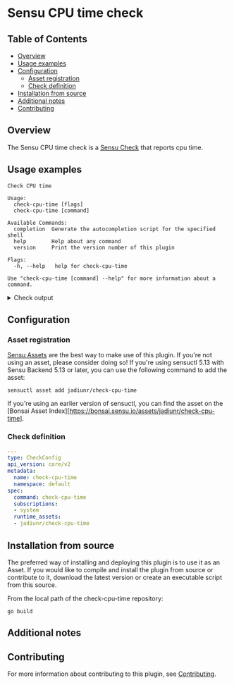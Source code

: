 # Sensu CPU time check

## Table of Contents
- [Overview](#overview)
- [Usage examples](#usage-examples)
- [Configuration](#configuration)
  - [Asset registration](#asset-registration)
  - [Check definition](#check-definition)
- [Installation from source](#installation-from-source)
- [Additional notes](#additional-notes)
- [Contributing](#contributing)

## Overview

The Sensu CPU time check is a [Sensu Check][6] that reports cpu time.

## Usage examples

```
Check CPU time

Usage:
  check-cpu-time [flags]
  check-cpu-time [command]

Available Commands:
  completion  Generate the autocompletion script for the specified shell
  help        Help about any command
  version     Print the version number of this plugin

Flags:
  -h, --help   help for check-cpu-time

Use "check-cpu-time [command] --help" for more information about a command.
```

<details>
<summary>Check output</summary>

```
# HELP cpu_time_total Static CPU Total time
# TYPE cpu_time_total counter
cpu_time_total{cpu="cpu0"} 1215.95
cpu_time_total{cpu="cpu1"} 1217.53
cpu_time_total{cpu="cpu2"} 1217.36
cpu_time_total{cpu="cpu3"} 1217.09
cpu_time_total{cpu="cpu4"} 1217.91
cpu_time_total{cpu="cpu5"} 1218.79
cpu_time_total{cpu="cpu6"} 1218.37
cpu_time_total{cpu="cpu7"} 1218.75
cpu_time_total{cpu="cpu8"} 1219.60
cpu_time_total{cpu="cpu9"} 1218.68
cpu_time_total{cpu="cpu10"} 1210.61
cpu_time_total{cpu="cpu11"} 1215.81
cpu_time_total{cpu="cpu-total"} 14606.82
# HELP cpu_time_user Statistic CPU User time
# TYPE cpu_time_user counter
cpu_time_user{cpu="cpu0"} 91.82
cpu_time_user{cpu="cpu1"} 87.37
cpu_time_user{cpu="cpu2"} 94.92
cpu_time_user{cpu="cpu3"} 127.36
cpu_time_user{cpu="cpu4"} 106.02
cpu_time_user{cpu="cpu5"} 101.07
cpu_time_user{cpu="cpu6"} 107.33
cpu_time_user{cpu="cpu7"} 100.62
cpu_time_user{cpu="cpu8"} 108.71
cpu_time_user{cpu="cpu9"} 101.25
cpu_time_user{cpu="cpu10"} 65.64
cpu_time_user{cpu="cpu11"} 85.07
cpu_time_user{cpu="cpu-total"} 1177.23
# HELP cpu_time_system Statistic CPU System time
# TYPE cpu_time_system counter
cpu_time_system{cpu="cpu0"} 26.84
cpu_time_system{cpu="cpu1"} 25.59
cpu_time_system{cpu="cpu2"} 24.54
cpu_time_system{cpu="cpu3"} 24.81
cpu_time_system{cpu="cpu4"} 25.68
cpu_time_system{cpu="cpu5"} 24.85
cpu_time_system{cpu="cpu6"} 24.13
cpu_time_system{cpu="cpu7"} 23.77
cpu_time_system{cpu="cpu8"} 23.54
cpu_time_system{cpu="cpu9"} 23.76
cpu_time_system{cpu="cpu10"} 26.54
cpu_time_system{cpu="cpu11"} 28.59
cpu_time_system{cpu="cpu-total"} 302.71
# HELP cpu_time_idle Statistic CPU Idle time
# TYPE cpu_time_idle counter
cpu_time_idle{cpu="cpu0"} 1091.55
cpu_time_idle{cpu="cpu1"} 1097.39
cpu_time_idle{cpu="cpu2"} 1093.90
cpu_time_idle{cpu="cpu3"} 1060.68
cpu_time_idle{cpu="cpu4"} 1082.18
cpu_time_idle{cpu="cpu5"} 1088.98
cpu_time_idle{cpu="cpu6"} 1082.32
cpu_time_idle{cpu="cpu7"} 1090.73
cpu_time_idle{cpu="cpu8"} 1083.70
cpu_time_idle{cpu="cpu9"} 1089.82
cpu_time_idle{cpu="cpu10"} 1097.20
cpu_time_idle{cpu="cpu11"} 1094.44
cpu_time_idle{cpu="cpu-total"} 13052.93
# HELP cpu_time_nice Statistic CPU Nice time
# TYPE cpu_time_nice counter
cpu_time_nice{cpu="cpu0"} 0.00
cpu_time_nice{cpu="cpu1"} 0.00
cpu_time_nice{cpu="cpu2"} 0.00
cpu_time_nice{cpu="cpu3"} 0.00
cpu_time_nice{cpu="cpu4"} 0.00
cpu_time_nice{cpu="cpu5"} 0.00
cpu_time_nice{cpu="cpu6"} 0.00
cpu_time_nice{cpu="cpu7"} 0.00
cpu_time_nice{cpu="cpu8"} 0.00
cpu_time_nice{cpu="cpu9"} 0.00
cpu_time_nice{cpu="cpu10"} 0.00
cpu_time_nice{cpu="cpu11"} 0.01
cpu_time_nice{cpu="cpu-total"} 0.05
# HELP cpu_time_iowait Statistic CPU Iowait time
# TYPE cpu_time_iowait counter
cpu_time_iowait{cpu="cpu0"} 0.99
cpu_time_iowait{cpu="cpu1"} 0.85
cpu_time_iowait{cpu="cpu2"} 0.80
cpu_time_iowait{cpu="cpu3"} 1.04
cpu_time_iowait{cpu="cpu4"} 0.83
cpu_time_iowait{cpu="cpu5"} 0.81
cpu_time_iowait{cpu="cpu6"} 1.11
cpu_time_iowait{cpu="cpu7"} 0.82
cpu_time_iowait{cpu="cpu8"} 0.74
cpu_time_iowait{cpu="cpu9"} 0.97
cpu_time_iowait{cpu="cpu10"} 0.78
cpu_time_iowait{cpu="cpu11"} 1.13
cpu_time_iowait{cpu="cpu-total"} 10.93
# HELP cpu_time_irq Statistic CPU Irq time
# TYPE cpu_time_irq counter
cpu_time_irq{cpu="cpu0"} 2.32
cpu_time_irq{cpu="cpu1"} 4.75
cpu_time_irq{cpu="cpu2"} 1.72
cpu_time_irq{cpu="cpu3"} 1.78
cpu_time_irq{cpu="cpu4"} 1.77
cpu_time_irq{cpu="cpu5"} 1.71
cpu_time_irq{cpu="cpu6"} 2.00
cpu_time_irq{cpu="cpu7"} 1.60
cpu_time_irq{cpu="cpu8"} 1.64
cpu_time_irq{cpu="cpu9"} 1.68
cpu_time_irq{cpu="cpu10"} 15.83
cpu_time_irq{cpu="cpu11"} 2.74
cpu_time_irq{cpu="cpu-total"} 39.60
# HELP cpu_time_softirq Statistic CPU Softirq time
# TYPE cpu_time_softirq counter
cpu_time_softirq{cpu="cpu0"} 2.43
cpu_time_softirq{cpu="cpu1"} 1.58
cpu_time_softirq{cpu="cpu2"} 1.48
cpu_time_softirq{cpu="cpu3"} 1.42
cpu_time_softirq{cpu="cpu4"} 1.43
cpu_time_softirq{cpu="cpu5"} 1.37
cpu_time_softirq{cpu="cpu6"} 1.48
cpu_time_softirq{cpu="cpu7"} 1.21
cpu_time_softirq{cpu="cpu8"} 1.27
cpu_time_softirq{cpu="cpu9"} 1.20
cpu_time_softirq{cpu="cpu10"} 4.62
cpu_time_softirq{cpu="cpu11"} 3.83
cpu_time_softirq{cpu="cpu-total"} 23.37
# HELP cpu_time_steal Statistic CPU Steal time
# TYPE cpu_time_steal counter
cpu_time_steal{cpu="cpu0"} 0.00
cpu_time_steal{cpu="cpu1"} 0.00
cpu_time_steal{cpu="cpu2"} 0.00
cpu_time_steal{cpu="cpu3"} 0.00
cpu_time_steal{cpu="cpu4"} 0.00
cpu_time_steal{cpu="cpu5"} 0.00
cpu_time_steal{cpu="cpu6"} 0.00
cpu_time_steal{cpu="cpu7"} 0.00
cpu_time_steal{cpu="cpu8"} 0.00
cpu_time_steal{cpu="cpu9"} 0.00
cpu_time_steal{cpu="cpu10"} 0.00
cpu_time_steal{cpu="cpu11"} 0.00
cpu_time_steal{cpu="cpu-total"} 0.00
# HELP cpu_time_guest Statistic CPU Guest time
# TYPE cpu_time_guest counter
cpu_time_guest{cpu="cpu0"} 0.00
cpu_time_guest{cpu="cpu1"} 0.00
cpu_time_guest{cpu="cpu2"} 0.00
cpu_time_guest{cpu="cpu3"} 0.00
cpu_time_guest{cpu="cpu4"} 0.00
cpu_time_guest{cpu="cpu5"} 0.00
cpu_time_guest{cpu="cpu6"} 0.00
cpu_time_guest{cpu="cpu7"} 0.00
cpu_time_guest{cpu="cpu8"} 0.00
cpu_time_guest{cpu="cpu9"} 0.00
cpu_time_guest{cpu="cpu10"} 0.00
cpu_time_guest{cpu="cpu11"} 0.00
cpu_time_guest{cpu="cpu-total"} 0.00
# HELP cpu_time_guest_nice Statistic CPU GuestNice time
# TYPE cpu_time_guest_nice counter
cpu_time_guest_nice{cpu="cpu0"} 0.00
cpu_time_guest_nice{cpu="cpu1"} 0.00
cpu_time_guest_nice{cpu="cpu2"} 0.00
cpu_time_guest_nice{cpu="cpu3"} 0.00
cpu_time_guest_nice{cpu="cpu4"} 0.00
cpu_time_guest_nice{cpu="cpu5"} 0.00
cpu_time_guest_nice{cpu="cpu6"} 0.00
cpu_time_guest_nice{cpu="cpu7"} 0.00
cpu_time_guest_nice{cpu="cpu8"} 0.00
cpu_time_guest_nice{cpu="cpu9"} 0.00
cpu_time_guest_nice{cpu="cpu10"} 0.00
cpu_time_guest_nice{cpu="cpu11"} 0.00
cpu_time_guest_nice{cpu="cpu-total"} 0.00
```

</details>

## Configuration

### Asset registration

[Sensu Assets][10] are the best way to make use of this plugin. If you're not using an asset, please
consider doing so! If you're using sensuctl 5.13 with Sensu Backend 5.13 or later, you can use the
following command to add the asset:

```
sensuctl asset add jadiunr/check-cpu-time
```

If you're using an earlier version of sensuctl, you can find the asset on the [Bonsai Asset Index][https://bonsai.sensu.io/assets/jadiunr/check-cpu-time].

### Check definition

```yml
---
type: CheckConfig
api_version: core/v2
metadata:
  name: check-cpu-time
  namespace: default
spec:
  command: check-cpu-time
  subscriptions:
  - system
  runtime_assets:
  - jadiunr/check-cpu-time
```

## Installation from source

The preferred way of installing and deploying this plugin is to use it as an Asset. If you would
like to compile and install the plugin from source or contribute to it, download the latest version
or create an executable script from this source.

From the local path of the check-cpu-time repository:

```
go build
```

## Additional notes

## Contributing

For more information about contributing to this plugin, see [Contributing][1].

[1]: https://github.com/sensu/sensu-go/blob/master/CONTRIBUTING.md
[2]: https://github.com/sensu/sensu-plugin-sdk
[3]: https://github.com/sensu-plugins/community/blob/master/PLUGIN_STYLEGUIDE.md
[4]: https://github.com/jadiunr/check-cpu-time/blob/master/.github/workflows/release.yml
[5]: https://github.com/jadiunr/check-cpu-time/actions
[6]: https://docs.sensu.io/sensu-go/latest/reference/checks/
[7]: https://github.com/sensu/check-plugin-template/blob/master/main.go
[8]: https://bonsai.sensu.io/
[9]: https://github.com/sensu/sensu-plugin-tool
[10]: https://docs.sensu.io/sensu-go/latest/reference/assets/
